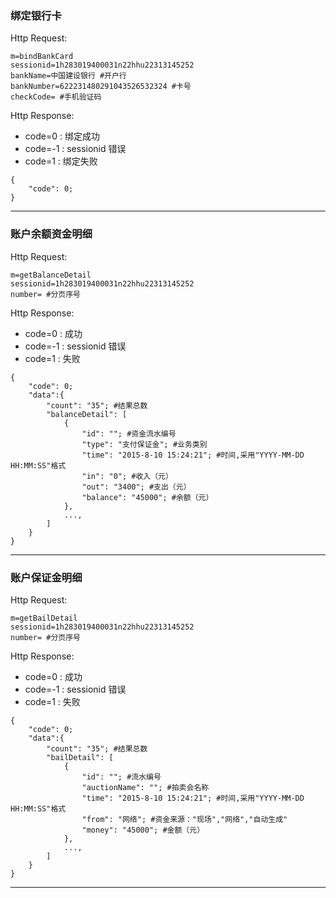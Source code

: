 ### <a name="1">绑定银行卡</a>
Http Request: 

```
m=bindBankCard
sessionid=1h283019400031n22hhu22313145252
bankName=中国建设银行 #开户行
bankNumber=622231480291043526532324 #卡号
checkCode= #手机验证码
```

Http Response:

- code=0 : 绑定成功
- code=-1 : sessionid 错误
- code=1 : 绑定失败

``` 
{ 
    "code": 0;   
} 
```
---

### <a name="2">账户余额资金明细</a>
Http Request: 

```
m=getBalanceDetail
sessionid=1h283019400031n22hhu22313145252
number= #分页序号
```

Http Response:

- code=0 : 成功
- code=-1 : sessionid 错误
- code=1 : 失败

``` 
{ 
    "code": 0; 
    "data":{
    	"count": "35"; #结果总数
        "balanceDetail": [
            {
                "id": ""; #资金流水编号
                "type": "支付保证金"; #业务类别
                "time": "2015-8-10 15:24:21"; #时间,采用"YYYY-MM-DD HH:MM:SS"格式
                "in": "0"; #收入（元）
                "out": "3400"; #支出（元）
                "balance": "45000"; #余额（元）
            },
            ...,
        ]
    }
} 
```
---
### <a name="3">账户保证金明细</a>
Http Request: 

```
m=getBailDetail
sessionid=1h283019400031n22hhu22313145252
number= #分页序号
```

Http Response:

- code=0 : 成功
- code=-1 : sessionid 错误
- code=1 : 失败

``` 
{ 
    "code": 0; 
    "data":{
    	"count": "35"; #结果总数
        "bailDetail": [
            {
                "id": ""; #流水编号
                "auctionName": ""; #拍卖会名称
                "time": "2015-8-10 15:24:21"; #时间,采用"YYYY-MM-DD HH:MM:SS"格式
                "from": "网络"; #资金来源："现场","网络","自动生成"
                "money": "45000"; #金额（元）
            },
            ...,
        ]
    }
} 
```
---
